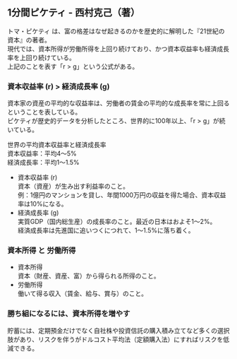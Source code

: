 ## 1分間ピケティ - 西村克己（著）

トマ・ピケティ は、富の格差はなぜ起きるのかを歴史的に解明した『21世紀の資本』の著者。  
現代では、資本所得が労働所得を上回り続けており、かつ資本収益率も経済成長率を上回り続けている。  
上記のことを表す「r > g」という公式がある。

### 資本収益率 (r) > 経済成長率 (g)
資本家の資産の平均的な収益率は、労働者の賃金の平均的な成長率を常に上回るということを表している。  
ピケティが歴史的データを分析したところ、世界的に100年以上、「r > g」が続いている。

世界の平均資本収益率と経済成長率  
資本収益率：平均4～5%  
経済成長率：平均1～1.5%

- 資本収益率 (r)  
資本（資産）が生み出す利益率のこと。  
例：1億円のマンションを貸し、年間1000万円の収益を得た場合、資本収益率は10%になる。
- 経済成長率 (g)  
実質GDP（国内総生産）の成長率のこと。最近の日本はおよそ1～2%。  
経済成長率は先進国に追いつくにつれて、1～1.5%に落ち着く。

### 資本所得 と 労働所得
- 資本所得  
資本（財産、資産、富）から得られる所得のこと。
- 労働所得  
働いて得る収入（賃金、給与、賞与）のこと。

### 勝ち組になるには、資本所得を増やす
貯蓄には、定期預金だけでなく自社株や投資信託の購入積み立てなど多くの選択肢があり、リスクを伴うがドルコスト平均法（定額購入法）にすればリスクを低減できる。  
